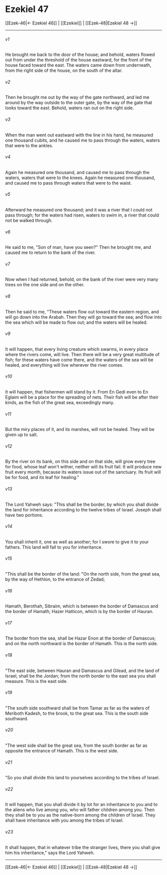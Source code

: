 # Ezekiel 47

[[Ezek-46|← Ezekiel 46]] | [[Ezekiel]] | [[Ezek-48|Ezekiel 48 →]]
***



###### v1 
He brought me back to the door of the house; and behold, waters flowed out from under the threshold of the house eastward, for the front of the house faced toward the east. The waters came down from underneath, from the right side of the house, on the south of the altar. 

###### v2 
Then he brought me out by the way of the gate northward, and led me around by the way outside to the outer gate, by the way of the gate that looks toward the east. Behold, waters ran out on the right side. 

###### v3 
When the man went out eastward with the line in his hand, he measured one thousand cubits, and he caused me to pass through the waters, waters that were to the ankles. 

###### v4 
Again he measured one thousand, and caused me to pass through the waters, waters that were to the knees. Again he measured one thousand, and caused me to pass through waters that were to the waist. 

###### v5 
Afterward he measured one thousand; and it was a river that I could not pass through; for the waters had risen, waters to swim in, a river that could not be walked through. 

###### v6 
He said to me, "Son of man, have you seen?" Then he brought me, and caused me to return to the bank of the river. 

###### v7 
Now when I had returned, behold, on the bank of the river were very many trees on the one side and on the other. 

###### v8 
Then he said to me, "These waters flow out toward the eastern region, and will go down into the Arabah. Then they will go toward the sea; and flow into the sea which will be made to flow out; and the waters will be healed. 

###### v9 
It will happen, that every living creature which swarms, in every place where the rivers come, will live. Then there will be a very great multitude of fish; for these waters have come there, and the waters of the sea will be healed, and everything will live wherever the river comes. 

###### v10 
It will happen, that fishermen will stand by it. From En Gedi even to En Eglaim will be a place for the spreading of nets. Their fish will be after their kinds, as the fish of the great sea, exceedingly many. 

###### v11 
But the miry places of it, and its marshes, will not be healed. They will be given up to salt. 

###### v12 
By the river on its bank, on this side and on that side, will grow every tree for food, whose leaf won't wither, neither will its fruit fail. It will produce new fruit every month, because its waters issue out of the sanctuary. Its fruit will be for food, and its leaf for healing." 

###### v13 
The Lord Yahweh says: "This shall be the border, by which you shall divide the land for inheritance according to the twelve tribes of Israel. Joseph shall have two portions. 

###### v14 
You shall inherit it, one as well as another; for I swore to give it to your fathers. This land will fall to you for inheritance. 

###### v15 
"This shall be the border of the land: "On the north side, from the great sea, by the way of Hethlon, to the entrance of Zedad; 

###### v16 
Hamath, Berothah, Sibraim, which is between the border of Damascus and the border of Hamath; Hazer Hatticon, which is by the border of Hauran. 

###### v17 
The border from the sea, shall be Hazar Enon at the border of Damascus; and on the north northward is the border of Hamath. This is the north side. 

###### v18 
"The east side, between Hauran and Damascus and Gilead, and the land of Israel, shall be the Jordan; from the north border to the east sea you shall measure. This is the east side. 

###### v19 
"The south side southward shall be from Tamar as far as the waters of Meriboth Kadesh, to the brook, to the great sea. This is the south side southward. 

###### v20 
"The west side shall be the great sea, from the south border as far as opposite the entrance of Hamath. This is the west side. 

###### v21 
"So you shall divide this land to yourselves according to the tribes of Israel. 

###### v22 
It will happen, that you shall divide it by lot for an inheritance to you and to the aliens who live among you, who will father children among you. Then they shall be to you as the native-born among the children of Israel. They shall have inheritance with you among the tribes of Israel. 

###### v23 
It shall happen, that in whatever tribe the stranger lives, there you shall give him his inheritance," says the Lord Yahweh.

***
[[Ezek-46|← Ezekiel 46]] | [[Ezekiel]] | [[Ezek-48|Ezekiel 48 →]]
